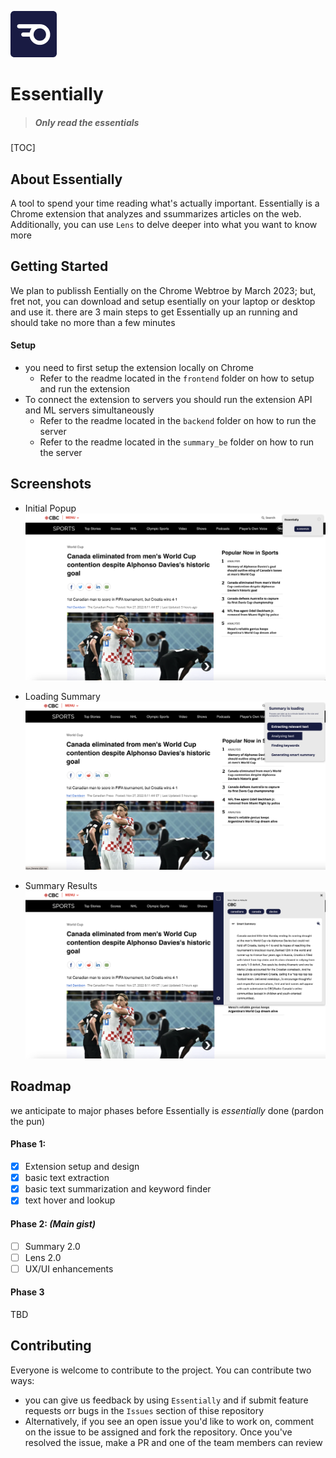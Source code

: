 ![image-20221127184649506](assets/icon.png)

# Essentially

> ##### _Only read the essentials_

[TOC]

## About Essentially

A tool to spend your time reading what's actually important. Essentially is a Chrome extension that analyzes and ssummarizes articles on the web. Additionally, you can use `Lens` to delve deeper into what you want to know more

## Getting Started

We plan to publissh Eentially on the Chrome Webtroe by March 2023; but, fret not, you can download and setup esentially on your laptop or desktop and use it.
there are 3 main steps to get Essentially up an running and should take no more than a few minutes

#### Setup

- you need to first setup the extension locally on Chrome
  - Refer to the readme located in the `frontend` folder on how to setup and run the extension
- To connect the extension to servers you should run the extension API and ML servers simultaneously
  - Refer to the readme located in the `backend` folder on how to run the server
  - Refer to the readme located in the `summary_be` folder on how to run the server

## Screenshots

- Initial Popup
  ![image-20221127184649506](assets/img1.png)

- Loading Summary
  ![image-20221127184649506](assets/img2.png)

- Summary Results
  ![image-20221127184649506](assets/img3.png)

## Roadmap

we anticipate to major phases before Essentially is _essentially_ done (pardon the pun)

#### Phase 1:

- [x] Extension setup and design
- [x] basic text extraction
- [x] basic text summarization and keyword finder
- [x] text hover and lookup

#### Phase 2: **_(Main gist)_**

- [ ] Summary 2.0
- [ ] Lens 2.0
- [ ] UX/UI enhancements

#### Phase 3

TBD

## Contributing

Everyone is welcome to contribute to the project. You can contribute two ways:

- you can give us feedback by using `Essentially` and if submit feature requests orr bugs in the `Issues` section of thise repository
- Alternatively, if you see an open issue you'd like to work on, comment on the issue to be assigned and fork the repository. Once you've resolved the issue, make a PR and one of the team members can review
